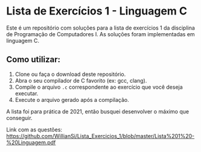 # Lista de Exercícios 1 - Linguagem C

<p>Este é um repositório com soluções para a lista de exercícios 1 da disciplina de Programação de Computadores I. As soluções foram implementadas em linguagem C.</p>

<h2>Como utilizar:</h2>

<ol>
  <li>Clone ou faça o download deste repositório.</li>
  <li>Abra o seu compilador de C favorito (ex: gcc, clang).</li>
  <li>Compile o arquivo <code>.c</code> correspondente ao exercício que você deseja executar.</li>
  <li>Execute o arquivo gerado após a compilação.</li>
</ol>

<p>A lista foi para prática de 2021, então busquei desenvolver o máximo que conseguir.</p>

Link com as questões: https://github.com/WillianSi/Lista_Exercicios_1/blob/master/Lista%201%20-%20Linguagem.pdf
